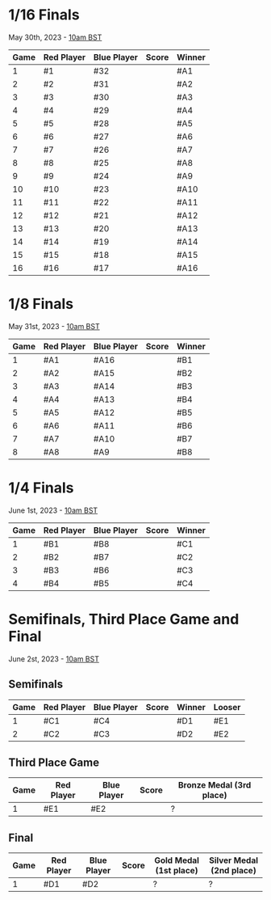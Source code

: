 # 1/16 Finals
May 30th, 2023 - [10am BST](https://dateful.com/convert/british-summer-time-bst?t=10&d=2023-05-30)

| Game | Red Player | Blue Player | Score  | Winner |
|------|------------|-------------|--------|--------|
| 1    | #1         | #32         |        | #A1    |
| 2    | #2         | #31         |        | #A2    |
| 3    | #3         | #30         |        | #A3    |
| 4    | #4         | #29         |        | #A4    |
| 5    | #5         | #28         |        | #A5    |
| 6    | #6         | #27         |        | #A6    |
| 7    | #7         | #26         |        | #A7    |
| 8    | #8         | #25         |        | #A8    |
| 9    | #9         | #24         |        | #A9    |
| 10   | #10        | #23         |        | #A10   |
| 11   | #11        | #22         |        | #A11   |
| 12   | #12        | #21         |        | #A12   |
| 13   | #13        | #20         |        | #A13   |
| 14   | #14        | #19         |        | #A14   |
| 15   | #15        | #18         |        | #A15   |
| 16   | #16        | #17         |        | #A16   |

# 1/8 Finals
May 31st, 2023 - [10am BST](https://dateful.com/convert/british-summer-time-bst?t=10&d=2023-05-31)

| Game | Red Player | Blue Player | Score  | Winner |
|------|------------|-------------|--------|--------|
| 1    | #A1        | #A16        |        | #B1    |
| 2    | #A2        | #A15        |        | #B2    |
| 3    | #A3        | #A14        |        | #B3    |
| 4    | #A4        | #A13        |        | #B4    |
| 5    | #A5        | #A12        |        | #B5    |
| 6    | #A6        | #A11        |        | #B6    |
| 7    | #A7        | #A10        |        | #B7    |
| 8    | #A8        | #A9         |        | #B8    |

# 1/4 Finals
June 1st, 2023 - [10am BST](https://dateful.com/convert/british-summer-time-bst?t=10&d=2023-06-01)

| Game | Red Player | Blue Player | Score  | Winner |
|------|------------|-------------|--------|--------|
| 1    | #B1        | #B8         |        | #C1    |
| 2    | #B2        | #B7         |        | #C2    |
| 3    | #B3        | #B6         |        | #C3    |
| 4    | #B4        | #B5         |        | #C4    |

# Semifinals, Third Place Game and Final
June 2st, 2023 - [10am BST](https://dateful.com/convert/british-summer-time-bst?t=10&d=2023-06-01)

## Semifinals

| Game | Red Player | Blue Player | Score  | Winner | Looser |
|------|------------|-------------|--------|--------|--------|
| 1    | #C1        | #C4         |        | #D1    | #E1    |
| 2    | #C2        | #C3         |        | #D2    | #E2    |

## Third Place Game

| Game | Red Player | Blue Player | Score  | Bronze Medal (3rd place) |
|------|------------|-------------|--------|--------------------------|
| 1    | #E1        | #E2         |        |                        ? |

## Final

| Game | Red Player | Blue Player | Score  | Gold Medal (1st place) | Silver Medal (2nd place) |
|------|------------|-------------|--------|------------------------|--------------------------|
| 1    | #D1        | #D2         |        |                      ? |                        ? |


